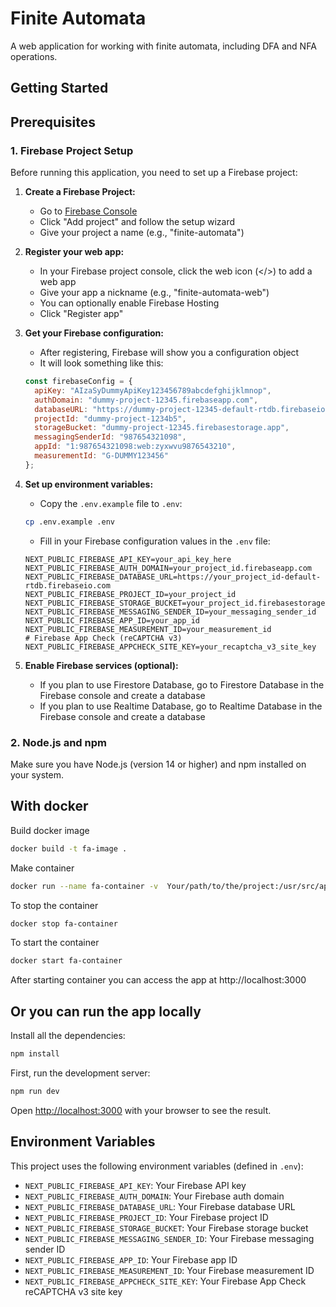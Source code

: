 # Finite Automata

A web application for working with finite automata, including DFA and NFA operations.

## Getting Started

## Prerequisites

### 1. Firebase Project Setup

Before running this application, you need to set up a Firebase project:

1. **Create a Firebase Project:**
   - Go to [Firebase Console](https://console.firebase.google.com/)
   - Click "Add project" and follow the setup wizard
   - Give your project a name (e.g., "finite-automata")

2. **Register your web app:**
   - In your Firebase project console, click the web icon (</>) to add a web app
   - Give your app a nickname (e.g., "finite-automata-web")
   - You can optionally enable Firebase Hosting
   - Click "Register app"

3. **Get your Firebase configuration:**
   - After registering, Firebase will show you a configuration object
   - It will look something like this:
   ```javascript
   const firebaseConfig = {
     apiKey: "AIzaSyDummyApiKey123456789abcdefghijklmnop",
     authDomain: "dummy-project-12345.firebaseapp.com",
     databaseURL: "https://dummy-project-12345-default-rtdb.firebaseio.com",
     projectId: "dummy-project-1234b5",
     storageBucket: "dummy-project-12345.firebasestorage.app",
     messagingSenderId: "987654321098",
     appId: "1:987654321098:web:zyxwvu9876543210",
     measurementId: "G-DUMMY123456"
   };
   ```

4. **Set up environment variables:**
   - Copy the `.env.example` file to `.env`:
   ```bash
   cp .env.example .env
   ```
   - Fill in your Firebase configuration values in the `.env` file:
   ```env
   NEXT_PUBLIC_FIREBASE_API_KEY=your_api_key_here
   NEXT_PUBLIC_FIREBASE_AUTH_DOMAIN=your_project_id.firebaseapp.com
   NEXT_PUBLIC_FIREBASE_DATABASE_URL=https://your_project_id-default-rtdb.firebaseio.com
   NEXT_PUBLIC_FIREBASE_PROJECT_ID=your_project_id
   NEXT_PUBLIC_FIREBASE_STORAGE_BUCKET=your_project_id.firebasestorage.app
   NEXT_PUBLIC_FIREBASE_MESSAGING_SENDER_ID=your_messaging_sender_id
   NEXT_PUBLIC_FIREBASE_APP_ID=your_app_id
   NEXT_PUBLIC_FIREBASE_MEASUREMENT_ID=your_measurement_id
   # Firebase App Check (reCAPTCHA v3)
   NEXT_PUBLIC_FIREBASE_APPCHECK_SITE_KEY=your_recaptcha_v3_site_key
   ```

5. **Enable Firebase services (optional):**
   - If you plan to use Firestore Database, go to Firestore Database in the Firebase console and create a database
   - If you plan to use Realtime Database, go to Realtime Database in the Firebase console and create a database

### 2. Node.js and npm

Make sure you have Node.js (version 14 or higher) and npm installed on your system.

## With docker

Build docker image

```bash
docker build -t fa-image .
```

Make container

```bash
docker run --name fa-container -v  Your/path/to/the/project:/usr/src/app -p 3000:3000 fa-image
```

To stop the container

```bash
docker stop fa-container
```

To start the container

```bash
docker start fa-container
```

After starting container you can access the app at http://localhost:3000

## Or you can run the app locally

Install all the dependencies:

```bash
npm install
```

First, run the development server:

```bash
npm run dev
```

Open [http://localhost:3000](http://localhost:3000) with your browser to see the result.

## Environment Variables

This project uses the following environment variables (defined in `.env`):

- `NEXT_PUBLIC_FIREBASE_API_KEY`: Your Firebase API key
- `NEXT_PUBLIC_FIREBASE_AUTH_DOMAIN`: Your Firebase auth domain
- `NEXT_PUBLIC_FIREBASE_DATABASE_URL`: Your Firebase database URL
- `NEXT_PUBLIC_FIREBASE_PROJECT_ID`: Your Firebase project ID
- `NEXT_PUBLIC_FIREBASE_STORAGE_BUCKET`: Your Firebase storage bucket
- `NEXT_PUBLIC_FIREBASE_MESSAGING_SENDER_ID`: Your Firebase messaging sender ID
- `NEXT_PUBLIC_FIREBASE_APP_ID`: Your Firebase app ID
- `NEXT_PUBLIC_FIREBASE_MEASUREMENT_ID`: Your Firebase measurement ID
- `NEXT_PUBLIC_FIREBASE_APPCHECK_SITE_KEY`: Your Firebase App Check reCAPTCHA v3 site key
